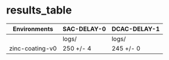 # results_table
| Environments  |SAC-DELAY-0|DCAC-DELAY-1|
|---------------|-----------|------------|
|               |logs/      |logs/       |
|zinc-coating-v0|250 +/- 4  |245 +/- 0   |
